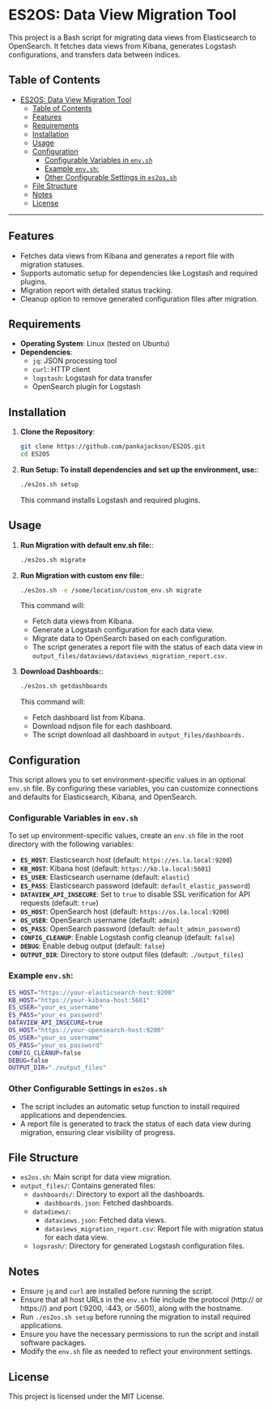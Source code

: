 # ES2OS: Data View Migration Tool

This project is a Bash script for migrating data views from Elasticsearch to OpenSearch. It fetches data views from Kibana, generates Logstash configurations, and transfers data between indices.

## Table of Contents

- [ES2OS: Data View Migration Tool](#es2os-data-view-migration-tool)
  - [Table of Contents](#table-of-contents)
  - [Features](#features)
  - [Requirements](#requirements)
  - [Installation](#installation)
  - [Usage](#usage)
  - [Configuration](#configuration)
    - [Configurable Variables in `env.sh`](#configurable-variables-in-envsh)
    - [Example `env.sh`:](#example-envsh)
    - [Other Configurable Settings in `es2os.sh`](#other-configurable-settings-in-es2ossh)
  - [File Structure](#file-structure)
  - [Notes](#notes)
  - [License](#license)

---

## Features

- Fetches data views from Kibana and generates a report file with migration statuses.
- Supports automatic setup for dependencies like Logstash and required plugins.
- Migration report with detailed status tracking.
- Cleanup option to remove generated configuration files after migration.

## Requirements

- **Operating System**: Linux (tested on Ubuntu)
- **Dependencies**:
  - `jq`: JSON processing tool
  - `curl`: HTTP client
  - `logstash`: Logstash for data transfer
  - OpenSearch plugin for Logstash

## Installation

1. **Clone the Repository**:

   ```bash
   git clone https://github.com/pankajackson/ES2OS.git
   cd ES2OS
   ```

2. **Run Setup: To install dependencies and set up the environment, use:**:
   ```bash
   ./es2os.sh setup
   ```
   This command installs Logstash and required plugins.

## Usage

1. **Run Migration with default env.sh file:**:

   ```bash
   ./es2os.sh migrate
   ```

2. **Run Migration with custom env file:**:

   ```bash
   ./es2os.sh -e /some/location/custom_env.sh migrate
   ```

   This command will:

   - Fetch data views from Kibana.
   - Generate a Logstash configuration for each data view.
   - Migrate data to OpenSearch based on each configuration.
   - The script generates a report file with the status of each data view in `output_files/dataviews/dataviews_migration_report.csv.`

3. **Download Dashboards:**:

   ```bash
   ./es2os.sh getdashboards
   ```

   This command will:

   - Fetch dashboard list from Kibana.
   - Download ndjson file for each dashboard.
   - The script download all dashboard in `output_files/dashboards.`

## Configuration

This script allows you to set environment-specific values in an optional `env.sh` file. By configuring these variables, you can customize connections and defaults for Elasticsearch, Kibana, and OpenSearch.

### Configurable Variables in `env.sh`

To set up environment-specific values, create an `env.sh` file in the root directory with the following variables:

- **`ES_HOST`**: Elasticsearch host (default: `https://es.la.local:9200`)
- **`KB_HOST`**: Kibana host (default: `https://kb.la.local:5601`)
- **`ES_USER`**: Elasticsearch username (default: `elastic`)
- **`ES_PASS`**: Elasticsearch password (default: `default_elastic_password`)
- **`DATAVIEW_API_INSECURE`**: Set to `true` to disable SSL verification for API requests (default: `true`)
- **`OS_HOST`**: OpenSearch host (default: `https://os.la.local:9200`)
- **`OS_USER`**: OpenSearch username (default: `admin`)
- **`OS_PASS`**: OpenSearch password (default: `default_admin_password`)
- **`CONFIG_CLEANUP`**: Enable Logstash config cleanup (default: `false`)
- **`DEBUG`**: Enable debug output (default: `false`)
- **`OUTPUT_DIR`**: Directory to store output files (default: `./output_files`)

### Example `env.sh`:

```bash
ES_HOST="https://your-elasticsearch-host:9200"
KB_HOST="https://your-kibana-host:5601"
ES_USER="your_es_username"
ES_PASS="your_es_password"
DATAVIEW_API_INSECURE=true
OS_HOST="https://your-opensearch-host:9200"
OS_USER="your_os_username"
OS_PASS="your_os_password"
CONFIG_CLEANUP=false
DEBUG=false
OUTPUT_DIR="./output_files"
```

### Other Configurable Settings in `es2os.sh`

- The script includes an automatic setup function to install required applications and dependencies.
- A report file is generated to track the status of each data view during migration, ensuring clear visibility of progress.

## File Structure

- `es2os.sh`: Main script for data view migration.
- `output_files/`: Contains generated files:
  - `dashboards/`: Directory to export all the dashboards.
    - `dashboards.json`: Fetched dashboards.
  - `datadiews/`:
    - `dataviews.json`: Fetched data views.
    - `dataviews_migration_report.csv`: Report file with migration status for each data view.
  - `logsrash/`: Directory for generated Logstash configuration files.

## Notes

- Ensure `jq` and `curl` are installed before running the script.
- Ensure that all host URLs in the `env.sh` file include the protocol (http:// or https://) and port (:9200, :443, or :5601), along with the hostname.
- Run `./es2os.sh setup` before running the migration to install required applications.
- Ensure you have the necessary permissions to run the script and install software packages.
- Modify the `env.sh` file as needed to reflect your environment settings.

## License

This project is licensed under the MIT License.
